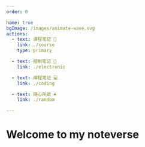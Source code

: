 ```yaml
---
order: 0

home: true
bgImage: /images/animate-wave.svg
actions:
  - text: 课程笔记 📕
    link: ./course
    type: primary

  - text: 控制笔记 🤖
    link: ./electronic

  - text: 编程笔记 💻︎
    link: ./coding

  - text: 随心所欲 ☘︎
    link: ./random

---
```


# Welcome to my noteverse
<AutoCatalog/>

